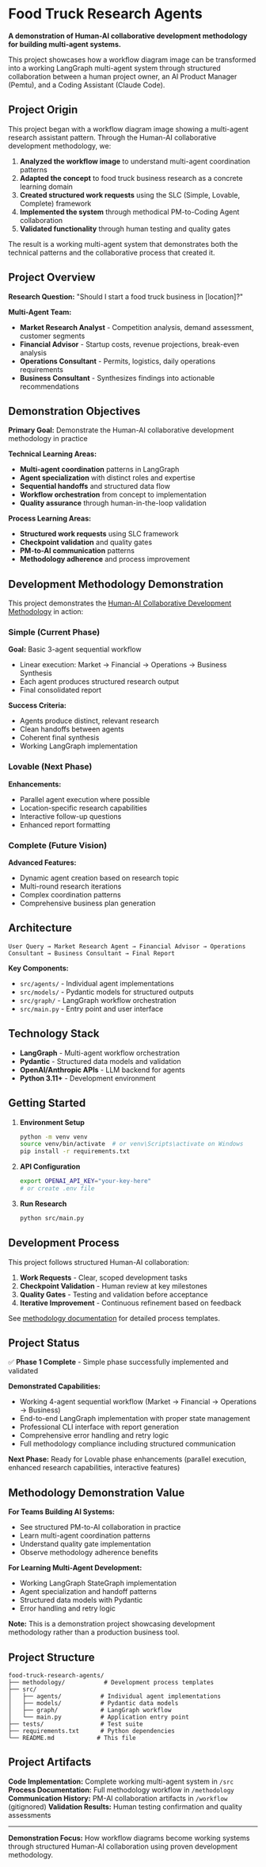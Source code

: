 # Food Truck Research Agents

**A demonstration of Human-AI collaborative development methodology for building multi-agent systems.**

This project showcases how a workflow diagram image can be transformed into a working LangGraph multi-agent system through structured collaboration between a human project owner, an AI Product Manager (Pemtu), and a Coding Assistant (Claude Code).

## Project Origin

This project began with a workflow diagram image showing a multi-agent research assistant pattern. Through the Human-AI collaborative development methodology, we:

1. **Analyzed the workflow image** to understand multi-agent coordination patterns
2. **Adapted the concept** to food truck business research as a concrete learning domain
3. **Created structured work requests** using the SLC (Simple, Lovable, Complete) framework
4. **Implemented the system** through methodical PM-to-Coding Agent collaboration
5. **Validated functionality** through human testing and quality gates

The result is a working multi-agent system that demonstrates both the technical patterns and the collaborative process that created it.

## Project Overview

**Research Question:** "Should I start a food truck business in [location]?"

**Multi-Agent Team:**

- **Market Research Analyst** - Competition analysis, demand assessment, customer segments
- **Financial Advisor** - Startup costs, revenue projections, break-even analysis
- **Operations Consultant** - Permits, logistics, daily operations requirements
- **Business Consultant** - Synthesizes findings into actionable recommendations

## Demonstration Objectives

**Primary Goal:** Demonstrate the Human-AI collaborative development methodology in practice

**Technical Learning Areas:**

- **Multi-agent coordination** patterns in LangGraph
- **Agent specialization** with distinct roles and expertise
- **Sequential handoffs** and structured data flow
- **Workflow orchestration** from concept to implementation
- **Quality assurance** through human-in-the-loop validation

**Process Learning Areas:**

- **Structured work requests** using SLC framework
- **Checkpoint validation** and quality gates
- **PM-to-AI communication** patterns
- **Methodology adherence** and process improvement

## Development Methodology Demonstration

This project demonstrates the [Human-AI Collaborative Development Methodology](./methodology/README.md) in action:

### Simple (Current Phase)

**Goal:** Basic 3-agent sequential workflow

- Linear execution: Market → Financial → Operations → Business Synthesis
- Each agent produces structured research output
- Final consolidated report

**Success Criteria:**

- Agents produce distinct, relevant research
- Clean handoffs between agents  
- Coherent final synthesis
- Working LangGraph implementation

### Lovable (Next Phase)

**Enhancements:**

- Parallel agent execution where possible
- Location-specific research capabilities
- Interactive follow-up questions
- Enhanced report formatting

### Complete (Future Vision)

**Advanced Features:**

- Dynamic agent creation based on research topic
- Multi-round research iterations
- Complex coordination patterns
- Comprehensive business plan generation

## Architecture

```text
User Query → Market Research Agent → Financial Advisor → Operations Consultant → Business Consultant → Final Report
```

**Key Components:**

- `src/agents/` - Individual agent implementations
- `src/models/` - Pydantic models for structured outputs
- `src/graph/` - LangGraph workflow orchestration
- `src/main.py` - Entry point and user interface

## Technology Stack

- **LangGraph** - Multi-agent workflow orchestration
- **Pydantic** - Structured data models and validation
- **OpenAI/Anthropic APIs** - LLM backend for agents
- **Python 3.11+** - Development environment

## Getting Started

1. **Environment Setup**

   ```bash
   python -m venv venv
   source venv/bin/activate  # or venv\Scripts\activate on Windows
   pip install -r requirements.txt
   ```

2. **API Configuration**

   ```bash
   export OPENAI_API_KEY="your-key-here"
   # or create .env file
   ```

3. **Run Research**

   ```bash
   python src/main.py
   ```

## Development Process

This project follows structured Human-AI collaboration:

1. **Work Requests** - Clear, scoped development tasks
2. **Checkpoint Validation** - Human review at key milestones
3. **Quality Gates** - Testing and validation before acceptance
4. **Iterative Improvement** - Continuous refinement based on feedback

See [methodology documentation](./methodology/) for detailed process templates.

## Project Status

✅ **Phase 1 Complete** - Simple phase successfully implemented and validated

**Demonstrated Capabilities:**

- Working 4-agent sequential workflow (Market → Financial → Operations → Business)
- End-to-end LangGraph implementation with proper state management
- Professional CLI interface with report generation
- Comprehensive error handling and retry logic
- Full methodology compliance including structured communication

**Next Phase:** Ready for Lovable phase enhancements (parallel execution, enhanced research capabilities, interactive features)

## Methodology Demonstration Value

**For Teams Building AI Systems:**

- See structured PM-to-AI collaboration in practice
- Learn multi-agent coordination patterns
- Understand quality gate implementation
- Observe methodology adherence benefits

**For Learning Multi-Agent Development:**

- Working LangGraph StateGraph implementation
- Agent specialization and handoff patterns
- Structured data models with Pydantic
- Error handling and retry logic

**Note:** This is a demonstration project showcasing development methodology rather than a production business tool.

## Project Structure

```text
food-truck-research-agents/
├── methodology/           # Development process templates
├── src/
│   ├── agents/           # Individual agent implementations
│   ├── models/           # Pydantic data models
│   ├── graph/            # LangGraph workflow
│   └── main.py           # Application entry point
├── tests/                # Test suite
├── requirements.txt      # Python dependencies
└── README.md            # This file
```

## Project Artifacts

**Code Implementation:** Complete working multi-agent system in `/src`
**Process Documentation:** Full methodology workflow in `/methodology`
**Communication History:** PM-AI collaboration artifacts in `/workflow` (gitignored)
**Validation Results:** Human testing confirmation and quality assessments

---

**Demonstration Focus:** How workflow diagrams become working systems through structured Human-AI collaboration using proven development methodology.
